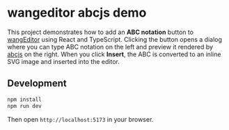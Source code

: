 # wangeditor abcjs demo

This project demonstrates how to add an **ABC notation** button to [wangEditor](https://www.wangeditor.com/) using React and TypeScript. Clicking the button opens a dialog where you can type ABC notation on the left and preview it rendered by [abcjs](https://abcjs.net/) on the right. When you click **Insert**, the ABC is converted to an inline SVG image and inserted into the editor.

## Development

```bash
npm install
npm run dev
```

Then open `http://localhost:5173` in your browser.

